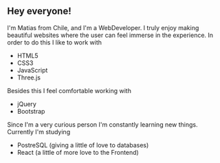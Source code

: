 ## Hey everyone!


 I'm Matias from Chile, and I'm a WebDeveloper. I truly enjoy making beautiful websites where the user can feel immerse in the experience. In order to do this I like to work with
 
 - HTML5
 - CSS3
 - JavaScript
 - Three.js
 
 Besides this I feel comfortable working with
 
 - jQuery
 - Bootstrap
 
 Since I'm a very curious person I'm constantly learning new things. Currently I'm studying
 
 - PostreSQL (giving a little of love to databases)
 - React (a little of more love to the Frontend)
 



